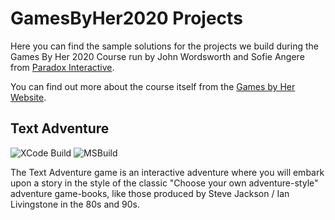 # GamesByHer2020 Projects

Here you can find the sample solutions for the projects we build during the Games By Her 2020 Course run by John Wordsworth and Sofie Angere from [Paradox Interactive](https://paradoxinteractive.com/).

You can find out more about the course itself from the [Games by Her Website](http://gamedevcourse.paradoxinteractive.com).


## Text Adventure

![XCode Build](https://github.com/JohnWordsworth/GamesByHer2020/workflows/XCode%20Build/badge.svg)
![MSBuild](https://github.com/JohnWordsworth/GamesByHer2020/workflows/MSBuild/badge.svg)

The Text Adventure game is an interactive adventure where you will embark upon a story in the style of the classic "Choose your own adventure-style" adventure game-books, like those produced by Steve Jackson / Ian Livingstone in the 80s and 90s.

